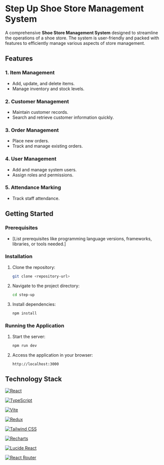 # Step Up Shoe Store Management System

A comprehensive **Shoe Store Management System** designed to streamline the operations of a shoe store. The system is user-friendly and packed with features to efficiently manage various aspects of store management.

## Features

### 1. **Item Management**
   - Add, update, and delete items.
   - Manage inventory and stock levels.

### 2. **Customer Management**
   - Maintain customer records.
   - Search and retrieve customer information quickly.

### 3. **Order Management**
   - Place new orders.
   - Track and manage existing orders.

### 4. **User Management**
   - Add and manage system users.
   - Assign roles and permissions.

### 5. **Attendance Marking**
   - Track staff attendance.

## Getting Started

### Prerequisites
- [List prerequisites like programming language versions, frameworks, libraries, or tools needed.]

### Installation
1. Clone the repository:
   ```bash
   git clone <repository-url>
   ```
2. Navigate to the project directory:
   ```bash
   cd step-up
   ```
3. Install dependencies:
   ```bash
   npm install
   ```

### Running the Application
1. Start the server:
   ```bash
   npm run dev
   ```
2. Access the application in your browser:
   ```
   http://localhost:3000
   ```

## Technology Stack

[![React](https://img.shields.io/badge/React-black?style=for-the-badge&logo=react&logoColor=61DAFB)](https://reactjs.org/)

[![TypeScript](https://img.shields.io/badge/TypeScript-black?style=for-the-badge&logo=typescript&logoColor=007ACC)](https://www.typescriptlang.org/)

[![Vite](https://img.shields.io/badge/Vite-black?style=for-the-badge&logo=vite&logoColor=646CFF)](https://vitejs.dev/)

[![Redux](https://img.shields.io/badge/Redux-black?style=for-the-badge&logo=redux&logoColor=764ABC)](https://redux.js.org/)

[![Tailwind CSS](https://img.shields.io/badge/Tailwind_CSS-black?style=for-the-badge&logo=tailwind-css&logoColor=38B2AC)](https://tailwindcss.com/)

[![Recharts](https://img.shields.io/badge/Recharts-black?style=for-the-badge&logo=recharts&logoColor=FF7300)](https://recharts.org/)

[![Lucide React](https://img.shields.io/badge/Lucide_React-black?style=for-the-badge&logo=lucide&logoColor=FF5C5C)](https://lucide.dev/)

[![React Router](https://img.shields.io/badge/React_Router-black?style=for-the-badge&logo=react-router&logoColor=CA4245)](https://reactrouter.com/)

